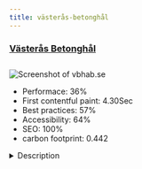 ```yaml
---
title: västerås-betonghål
---
```


<div style="height: 3rem">
  <a href="http://www.vbhab.se/"><h3>Västerås Betonghål</h3></a>
</div>
<img loading="lazy" src="/images/thumbs/vbhab.se.jpg" alt="Screenshot of vbhab.se" />
<ul>
  <li>Performace: 36%</li>
  <li>
    First contentful paint:
    4.30Sec
  </li>
  <li>Best practices: 57%</li>
  <li>Accessibility: 64%</li>
  <li>SEO: 100%</li>
  <li>carbon footprint: 0.442</li>
</ul>
<details>
  <summary>Description</summary>
  <p>Present the demolition company and their workers.Old technique,it was difficult to get an overview over their services</p>
</details>


